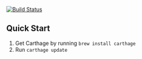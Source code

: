 [![Build Status](https://app.bitrise.io/app/fae70b8f60741639/status.svg?token=kHepFoJ1pOZ2YZOv6XIlFw)](https://app.bitrise.io/app/fae70b8f60741639)

## Quick Start

1. Get Carthage by running `brew install carthage`
2. Run `carthage update`
